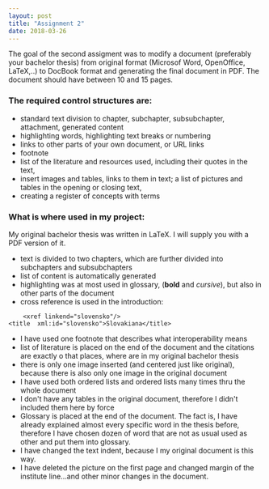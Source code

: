 ```yaml
---
layout: post
title: "Assignment 2"
date: 2018-03-26
---
```



The goal of the second assigment was to modify a document (preferably your bachelor thesis) from original format (Microsof Word, OpenOffice, LaTeX,..) to DocBook format and generating the final document in PDF. The document should have between 10 and 15 pages.

### The required control structures are:

+ standard text division to chapter, subchapter, subsubchapter, attachment, generated content
+ highlighting words, highlighting text breaks or numbering
+ links to other parts of your own document, or URL links
+ footnote
+ list of the literature and resources used, including their quotes in the text,
+ insert images and tables, links to them in text; a list of pictures and tables in the opening or closing text,
+ creating a register of concepts with terms

### What is where used in my project:
My original bachelor thesis was written in LaTeX. I will supply you with a PDF version of it.
+ text is divided to two chapters, which are further divided into subchapters and subsubchapters
+ list of content is automatically generated
+ highlighting was at most used in glossary, (__bold__ and _cursive_), but also in other parts of the document
+ cross reference is used in the introduction:
```
    <xref linkend="slovensko"/>
<title  xml:id="slovensko">Slovakiana</title>    
```
+ I have used one footnote that describes what interoperability means
+ list of literature is placed on the end of the document and the citations are exactly o that places, where are in my original bachelor thesis
+ there is only one image inserted (and centered just like original), because there is also only one image in the original document
+ I have used both ordered lists and ordered lists many times thru the whole document
+ I don't have any tables in the original document, therefore I didn't included them here by force
+ Glossary is placed at the end of the document. The fact is, I have already explained almost every specific word in the thesis before, therefore I have chosen dozen of word that are not as usual used as other and put them into glossary.
+ I have changed the text indent, because I my original document is this way.
+ I have deleted the picture on the first page and changed margin of the institute line...and other minor changes in the document.
